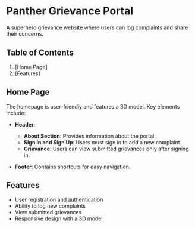 # Panther Grievance Portal

A superhero grievance website where users can log complaints and share their concerns.

## Table of Contents

1. [Home Page]
2. [Features]


## Home Page

The homepage is user-friendly and features a 3D model. Key elements include:

- **Header**:
  - **About Section**: Provides information about the portal.
  - **Sign In and Sign Up**: Users must sign in to add a new complaint.
  - **Grievance**: Users can view submitted grievances only after signing in.

- **Footer**: Contains shortcuts for easy navigation.

## Features

- User registration and authentication
- Ability to log new complaints
- View submitted grievances
- Responsive design with a 3D model


